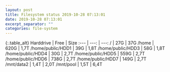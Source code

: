 ```yaml
---
layout: post
title: Filesystem status 2019-10-28 07:13:01
date: 2019-10-28 07:13:01
excerpt_separator: ""
categories: file-system
---
```

{:.table_alt}
Harddrive | Free | Size
:--- | ---: | ---:
/ | 27G | 37G
/home | 620G | 1,7T
/home/public/HDD1 | 39G | 1,8T
/home/public/HDD3 | 58G | 1,8T
/home/public/HDD4 | 30G | 2,7T
/home/public/HDD5 | 559G | 2,7T
/home/public/HDD6 | 738G | 2,7T
/home/public/HDD7 | 149G | 2,7T
/mnt/data2 | 1,4T | 2,0T
/mnt/pool | 1,5T | 6,4T
